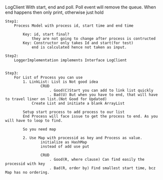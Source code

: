 LogClient
	With start, end and poll.
	Poll event will remove the queue.
	When end happens then only print, otherwise just hold
	
	Step1:
		Process Model with process id, start time and end time
		
			Key: id, start final? 
				they are not going to change after process is contructed
			Key: Constructor only takes Id and start(for test)
				end is calculated hence not taken as input.
				
	Step2: 
		LoggerImplementation implements Interface LogClient
		
	
	Step3:
		For List of Process you can use
			1. LinkList: List is Not good idea 
					CRUD
						. Good(C)Start you can add to link list quickly
						. Bad(U) But when you have to end, that will have to travel liner on list.(Not Good for Updated)
				Create List and initiate a blank ArrayList
		
			Setup start process to add process to our list
			End Process will face issue to get the process to end. As you will have to loop to find.
			
			So you need map
			
			2. Use Map with processid as key and Process as value.
					initialize as HashMap
					instead of add use put
					
					CRUD
						. Good(R, where clause) Can find easily the processid with key
						. Bad(R, order by) Find smallest start time, bcz Map has no ordering.
						
						
						
				
			
			

				